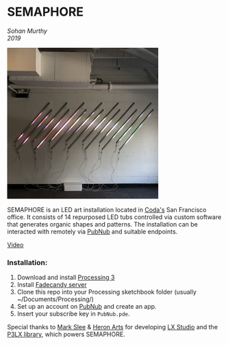 SEMAPHORE
==========
*Sohan Murthy*
<br>
*2019*

<img src="https://github.com/sohanmurthy/Semaphore/blob/master/img/semaphore.jpg" width = 70%>

SEMAPHORE is an LED art installation located in [Coda's](https://www.coda.io) San Francisco office. It consists of 14 repurposed LED tubs controlled via custom software that generates organic shapes and patterns. The installation can be interacted with remotely via [PubNub](https://www.pubnub.com) and suitable endpoints.

[Video](https://www.youtube.com/watch?v=Kkm6XAlT8IM)

### Installation:

1. Download and install [Processing 3](https://processing.org/download/?processing)
2. Install [Fadecandy server](https://github.com/scanlime/fadecandy)
3. Clone this repo into your Processing sketchbook folder (usually ~/Documents/Processing/)
4. Set up an account on [PubNub](https://www.pubnub.com/) and create an app.
5. Insert your subscribe key in `PubNub.pde`.


Special thanks to [Mark Slee](https://github.com/mcslee/) & [Heron Arts](https://github.com/heronarts/) for developing [LX Studio](http://lx.studio) and the [P3LX library]((https://github.com/heronarts/P3LX)), which powers SEMAPHORE.
